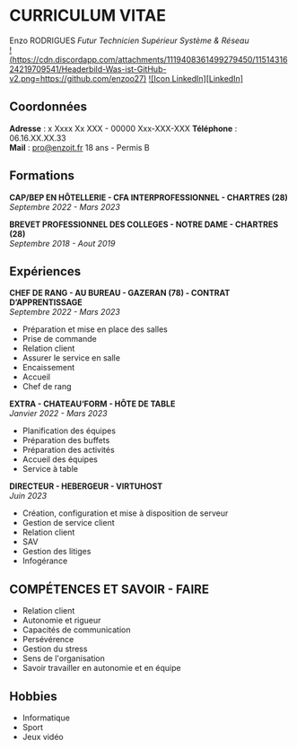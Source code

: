 # **CURRICULUM VITAE**

Enzo RODRIGUES
_Futur Technicien Supérieur Système & Réseau_  
[!(https://cdn.discordapp.com/attachments/1119408361499279450/1151431624219709541/Headerbild-Was-ist-GitHub-v2.png=https://github.com/enzoo27)](https://github.com/enzoo27) [![Icon LinkedIn][LinkedIn]](https://www.linkedin.com/in/enzo-rodrigues-59ba1124a/)

## Coordonnées

**Adresse** : x Xxxx Xx XXX - 00000 Xxx-XXX-XXX 
**Téléphone** : 06.16.XX.XX.33  
**Mail** : pro@enzoit.fr
18 ans - Permis B

## Formations

**CAP/BEP EN HÔTELLERIE - CFA INTERPROFESSIONNEL - CHARTRES (28)**  
_Septembre 2022 - Mars 2023_

**BREVET PROFESSIONNEL DES COLLEGES - NOTRE DAME - CHARTRES (28)**  
_Septembre 2018 - Aout 2019_

## Expériences

**CHEF DE RANG - AU BUREAU - GAZERAN (78) - CONTRAT D’APPRENTISSAGE**  
_Septembre 2022 - Mars 2023_
- Préparation et mise en place des salles
- Prise de commande
- Relation client
- Assurer le service en salle
- Encaissement
- Accueil
- Chef de rang

**EXTRA - CHATEAU‘FORM - HÔTE DE TABLE**  
_Janvier 2022 - Mars 2023_
- Planification des équipes
- Préparation des buffets
- Préparation des activités
- Accueil des équipes
- Service à table

**DIRECTEUR - HEBERGEUR - VIRTUHOST**  
_Juin 2023_
- Création, configuration et mise à disposition de serveur
- Gestion de service client
- Relation client
- SAV
- Gestion des litiges
- Infogérance

## COMPÉTENCES ET SAVOIR - FAIRE

* Relation client
* Autonomie et rigueur
* Capacités de communication
* Persévérence
* Gestion du stress
* Sens de l'organisation
* Savoir travailler en autonomie et en équipe

## Hobbies

* Informatique
* Sport
* Jeux vidéo
